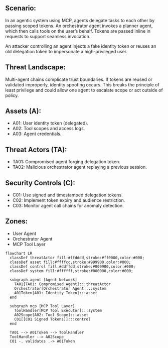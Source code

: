 ## Scenario:
In an agentic system using MCP, agents delegate tasks to each other by passing scoped tokens. An orchestrator agent invokes a planner agent, which then calls tools on the user’s behalf. Tokens are passed inline in requests to support seamless invocation.

An attacker controlling an agent injects a fake identity token or reuses an old delegation token to impersonate a high-privileged user.

## Threat Landscape:
Multi-agent chains complicate trust boundaries. If tokens are reused or validated improperly, identity spoofing occurs. This breaks the principle of least privilege and could allow one agent to escalate scope or act outside of policy.

## Assets (A):
* A01: User identity token (delegated).
* A02: Tool scopes and access logs.
* A03: Agent credentials.

## Threat Actors (TA):
* TA01: Compromised agent forging delegation token.
* TA02: Malicious orchestrator agent replaying a previous session.

## Security Controls (C):
* C01: Use signed and timestamped delegation tokens.
* C02: Implement token expiry and audience restriction.
* C03: Monitor agent call chains for anomaly detection.

## Zones:
* User Agent
* Orchestrator Agent
* MCP Tool Layer

```mermaid
flowchart LR
  classDef threatActor fill:#ffdddd,stroke:#ff0000,color:#000;
  classDef asset fill:#ffffcc,stroke:#999900,color:#000;
  classDef control fill:#ddffdd,stroke:#009900,color:#000;
  classDef system fill:#ffffff,stroke:#000000,color:#000;

  subgraph agent [Agent Network]
    TA01[TA01: Compromised Agent]:::threatActor
    Orchestrator[Orchestrator Agent]:::system
    A01Token[A01: Identity Token]:::asset
  end

  subgraph mcp [MCP Tool Layer]
    ToolHandler[MCP Tool Executor]:::system
    A02Scope[A02: Tool Scope]:::asset
    C01[[C01 Signed Tokens]]:::control
  end

  TA01 --> A01Token --> ToolHandler
  ToolHandler --> A02Scope
  C01 -. validates .-> A01Token
```